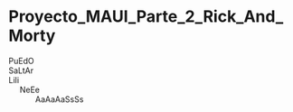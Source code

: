 # Proyecto_MAUI_Parte_2_Rick_And_Morty
PuEdO <br>
SaLtAr <br>
LiIi <br>
&nbsp;&nbsp;&nbsp;&nbsp;&nbsp;NeEe <br>
&nbsp;&nbsp;&nbsp;&nbsp;&nbsp;&nbsp;&nbsp;&nbsp;&nbsp;&nbsp;&nbsp;&nbsp;AaAaAaSsSs
